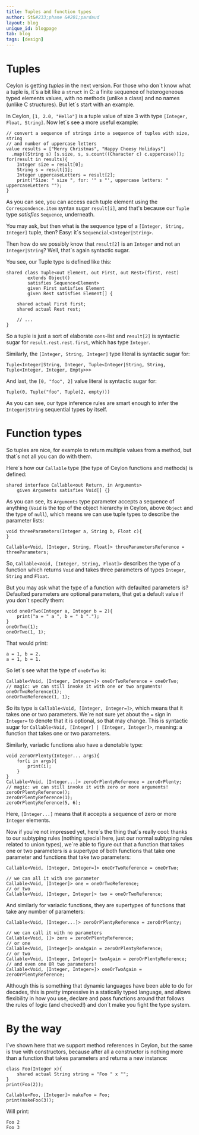 ```yaml
---
title: Tuples and function types
author: St&#233;phane &#201;pardaud
layout: blog
unique_id: blogpage
tab: blog
tags: [design]
---
```


# Tuples

Ceylon is getting _tuples_ in the next version. For those who don´t know what a tuple is,
it´s a bit like a `struct` in C: a finite sequence of heterogeneous typed elements values,
with no methods (unlike a class) and no names (unlike C structures). But let´s start with
an example.

In Ceylon, `[1, 2.0, "Hello"]` is a tuple value of size 3 with type `[Integer, Float, String]`.
Now let´s see a more useful example:

<!-- try: -->
    // convert a sequence of strings into a sequence of tuples with size, string
    // and number of uppercase letters
    value results = ["Merry Christmas", "Happy Cheesy Holidays"]
      .map((String s) [s.size, s, s.count((Character c) c.uppercase)]);
    for(result in results){
        Integer size = result[0];
        String s = result[1];
        Integer uppercaseLetters = result[2];
        print("Size: " size ", for: '" s "', uppercase letters: " uppercaseLetters "");
    }

As you can see, you can access each tuple element using the `Correspondence.item` syntax sugar `result[i]`,
and that's because our `Tuple` type _satisfies_ `Sequence`, underneath.

You may ask, but then what is the sequence type of a `[Integer, String, Integer]` tuple, then? Easy: it´s
`Sequencial<Integer|String>`.

Then how do we possibly know that `result[2]` is an `Integer` and not an `Integer|String`? Well, that´s
again syntactic sugar.

You see, our Tuple type is defined like this:

<!-- try: -->
    shared class Tuple<out Element, out First, out Rest>(first, rest)
            extends Object()
            satisfies Sequence<Element>
            given First satisfies Element
            given Rest satisfies Element[] {
            
        shared actual First first;
        shared actual Rest rest;
    
        // ...
    }

So a tuple is just a sort of elaborate `cons`-list and `result[2]` is syntactic sugar for `result.rest.rest.first`,
which has type `Integer`.

Similarly, the `[Integer, String, Integer]` type literal is syntactic sugar for:

<!-- try: -->
    Tuple<Integer|String, Integer, Tuple<Integer|String, String, Tuple<Integer, Integer, Empty>>>

And last, the `[0, "foo", 2]` value literal is syntactic sugar for:

<!-- try: -->
    Tuple(0, Tuple("foo", Tuple(2, empty)))

As you can see, our type inference rules are smart enough to infer the `Integer|String` sequential types by itself.

# Function types

So tuples are nice, for example to return multiple values from a method, but that´s not all you can do with them.

Here´s how our `Callable` type (the type of Ceylon functions and methods) is defined:

<!-- try: -->
    shared interface Callable<out Return, in Arguments> 
        given Arguments satisfies Void[] {}

As you can see, its `Arguments` type parameter accepts a sequence of anything (`Void` is the top of the object
hierarchy in Ceylon, above `Object` and the type of `null`), which means we can use tuple types to describe
the parameter lists:

<!-- try: -->
    void threeParameters(Integer a, String b, Float c){
    }
    
    Callable<Void, [Integer, String, Float]> threeParametersReference = threeParameters;

So, `Callable<Void, [Integer, String, Float]>` describes the type of a function which returns `Void` and takes
three parameters of types `Integer`, `String` and `Float`.

But you may ask what the type of a function with defaulted parameters is? Defaulted parameters are optional
parameters, that get a default value if you don´t specify them:

<!-- try: -->
    void oneOrTwo(Integer a, Integer b = 2){
        print("a = " a ", b = " b ".");
    }
    oneOrTwo(1);
    oneOrTwo(1, 1);

That would print:

<!-- lang: none -->
    a = 1, b = 2.
    a = 1, b = 1.

So let´s see what the type of `oneOrTwo` is:

<!-- try: -->
    Callable<Void, [Integer, Integer=]> oneOrTwoReference = oneOrTwo;
    // magic: we can still invoke it with one or two arguments!
    oneOrTwoReference(1);
    oneOrTwoReference(1, 1);

So its type is `Callable<Void, [Integer, Integer=]>`, which means that it takes one or two parameters. We´re not
sure yet about the `=` sign in `Integer=` to denote that it is optional, so that may change. This is syntactic
sugar for `Callable<Void, [Integer] | [Integer, Integer]>`, meaning: a function that takes one or two parameters.

Similarly, variadic functions also have a denotable type:

<!-- try: -->
    void zeroOrPlenty(Integer... args){
        for(i in args){
            print(i);
        }
    }
    Callable<Void, [Integer...]> zeroOrPlentyReference = zeroOrPlenty;
    // magic: we can still invoke it with zero or more arguments!
    zeroOrPlentyReference();
    zeroOrPlentyReference(1);
    zeroOrPlentyReference(5, 6);

Here, `[Integer...]` means that it accepts a sequence of zero or more `Integer` elements.

Now if you´re not impressed yet, here´s the thing that´s really cool: thanks to our subtyping rules (nothing
special here, just our normal subtyping rules related to union types), we´re able
to figure out that a function that takes one or two parameters is a supertype of both functions that take one parameter
and functions that take two parameters:

<!-- try: -->
    Callable<Void, [Integer, Integer=]> oneOrTwoReference = oneOrTwo;
    
    // we can all it with one parameter
    Callable<Void, [Integer]> one = oneOrTwoReference;
    // or two
    Callable<Void, [Integer, Integer]> two = oneOrTwoReference;

And similarly for variadic functions, they are supertypes of functions that take any number of parameters:

<!-- try: -->
    Callable<Void, [Integer...]> zeroOrPlentyReference = zeroOrPlenty;

    // we can call it with no parameters
    Callable<Void, []> zero = zeroOrPlentyReference;
    // or one
    Callable<Void, [Integer]> oneAgain = zeroOrPlentyReference;
    // or two
    Callable<Void, [Integer, Integer]> twoAgain = zeroOrPlentyReference;
    // and even one OR two parameters!
    Callable<Void, [Integer, Integer=]> oneOrTwoAgain = zeroOrPlentyReference;

Although this is something that dynamic languages have been able to do for decades, this is pretty impressive in a
statically typed language, and allows flexibility in how you use, declare and pass functions around that follows the
rules of logic (and checked!) and don´t make you fight the type system.

# By the way

I´ve shown here that we support method references in Ceylon, but the same is true with constructors, because after all
a constructor is nothing more than a function that takes parameters and returns a new instance:

<!-- try: -->
    class Foo(Integer x){
        shared actual String string = "Foo " x "";
    }
    print(Foo(2));
    
    Callable<Foo, [Integer]> makeFoo = Foo;
    print(makeFoo(3));

Will print:

<!-- lang: none -->
    Foo 2
    Foo 3
